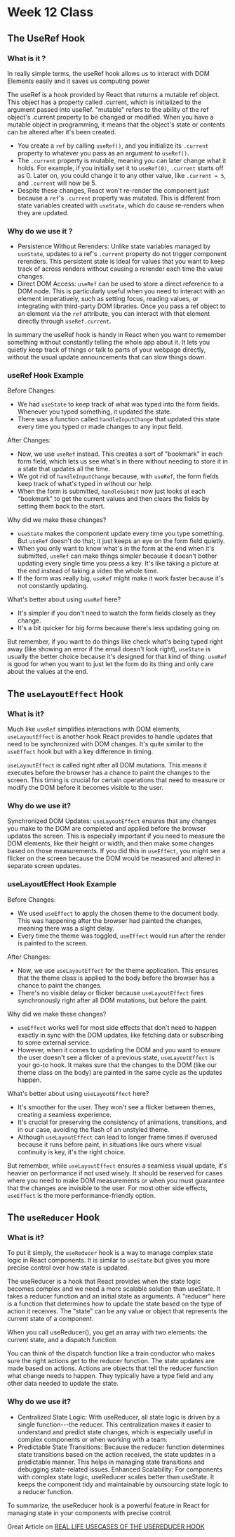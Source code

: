 # Week 12 Class

## The UseRef Hook

### What is it ?

In really simple terms, the useRef hook allows us to interact with DOM Elements easily and it saves us computing power

The useRef is a hook provided by React that returns a mutable ref object. This object has a property called .current, which is initialized to the argument passed into useRef. "mutable" refers to the ability of the ref object's .current property to be changed or modified. When you have a mutable object in programming, it means that the object's state or contents can be altered after it's been created.

- You create a `ref` by calling `useRef()`, and you initialize its `.current` property to whatever you pass as an argument to `useRef()`.
- The `.current` property is mutable, meaning you can later change what it holds. For example, if you initially set it to `useRef(0)`, `.current` starts off as 0. Later on, you could change it to any other value, like `.current = 5`, and `.current` will now be 5.
- Despite these changes, React won't re-render the component just because a `ref`'s `.current` property was mutated. This is different from state variables created with `useState`, which do cause re-renders when they are updated.

### Why do we use it ?

- Persistence Without Rerenders: Unlike state variables managed by `useState`, updates to a ref's `.current` property do not trigger component rerenders. This persistent state is ideal for values that you want to keep track of across renders without causing a rerender each time the value changes.
- Direct DOM Access: `useRef` can be used to store a direct reference to a DOM node. This is particularly useful when you need to interact with an element imperatively, such as setting focus, reading values, or integrating with third-party DOM libraries. Once you pass a ref object to an element via the `ref` attribute, you can interact with that element directly through `useRef.current`.

In summary the useRef hook is handy in React when you want to remember something without constantly telling the whole app about it. It lets you quietly keep track of things or talk to parts of your webpage directly, without the usual update announcements that can slow things down.

### useRef Hook Example

Before Changes:

- We had `useState` to keep track of what was typed into the form fields. Whenever you typed something, it updated the state.
- There was a function called `handleInputChange` that updated this state every time you typed or made changes to any input field.

After Changes:

- Now, we use `useRef` instead. This creates a sort of "bookmark" in each form field, which lets us see what's in there without needing to store it in a state that updates all the time.
- We got rid of `handleInputChange` because, with `useRef`, the form fields keep track of what's typed in without our help.
- When the form is submitted, `handleSubmit` now just looks at each "bookmark" to get the current values and then clears the fields by setting them back to the start.

Why did we make these changes?

- `useState` makes the component update every time you type something. But `useRef` doesn't do that; it just keeps an eye on the form field quietly.
- When you only want to know what's in the form at the end when it's submitted, `useRef` can make things simpler because it doesn't bother updating every single time you press a key. It's like taking a picture at the end instead of taking a video the whole time.
- If the form was really big, `useRef` might make it work faster because it's not constantly updating.

What's better about using `useRef` here?

- It's simpler if you don't need to watch the form fields closely as they change.
- It's a bit quicker for big forms because there's less updating going on.

But remember, if you want to do things like check what's being typed right away (like showing an error if the email doesn't look right), `useState` is usually the better choice because it's designed for that kind of thing. `useRef` is good for when you want to just let the form do its thing and only care about the values at the end.

## The `useLayoutEffect` Hook

### What is it?

Much like `useRef` simplifies interactions with DOM elements, `useLayoutEffect` is another hook React provides to handle updates that need to be synchronized with DOM changes. It's quite similar to the `useEffect` hook but with a key difference in timing.

`useLayoutEffect` is called right after all DOM mutations. This means it executes before the browser has a chance to paint the changes to the screen. This timing is crucial for certain operations that need to measure or modify the DOM before it becomes visible to the user.

### Why do we use it?

Synchronized DOM Updates: `useLayoutEffect` ensures that any changes you make to the DOM are completed and applied before the browser updates the screen. This is especially important if you need to measure the DOM elements, like their height or width, and then make some changes based on those measurements. If you did this in `useEffect`, you might see a flicker on the screen because the DOM would be measured and altered in separate screen updates.

### useLayoutEffect Hook Example

Before Changes:

- We used `useEffect` to apply the chosen theme to the document body. This was happening after the browser had painted the changes, meaning there was a slight delay.
- Every time the theme was toggled, `useEffect` would run after the render is painted to the screen.

After Changes:

- Now, we use `useLayoutEffect` for the theme application. This ensures that the theme class is applied to the body before the browser has a chance to paint the changes.
- There's no visible delay or flicker because `useLayoutEffect` fires synchronously right after all DOM mutations, but before the paint.

Why did we make these changes?

- `useEffect` works well for most side effects that don't need to happen exactly in sync with the DOM updates, like fetching data or subscribing to some external service.
- However, when it comes to updating the DOM and you want to ensure the user doesn't see a flicker of a previous state, `useLayoutEffect` is your go-to hook. It makes sure that the changes to the DOM (like our theme class on the body) are painted in the same cycle as the updates happen.

What's better about using `useLayoutEffect` here?

- It's smoother for the user. They won't see a flicker between themes, creating a seamless experience.
- It's crucial for preserving the consistency of animations, transitions, and in our case, avoiding the flash of an unstyled theme.
- Although `useLayoutEffect` can lead to longer frame times if overused because it runs before paint, in situations like ours where visual continuity is key, it's the right choice.

But remember, while `useLayoutEffect` ensures a seamless visual update, it's heavier on performance if not used wisely. It should be reserved for cases where you need to make DOM measurements or when you must guarantee that the changes are invisible to the user. For most other side effects, `useEffect` is the more performance-friendly option.

## The `useReducer` Hook

### What is it?

To put it simply, the `useReducer` hook is a way to manage complex state logic in React components. It is similar to `useState` but gives you more precise control over how state is updated.

The useReducer is a hook that React provides when the state logic becomes complex and we need a more scalable solution than useState. It takes a reducer function and an initial state as arguments. A "reducer" here is a function that determines how to update the state based on the type of action it receives. The "state" can be any value or object that represents the current state of a component.

When you call useReducer(), you get an array with two elements: the current state, and a dispatch function.

You can think of the dispatch function like a train conductor who makes sure the right actions get to the reducer function.
The state updates are made based on actions. Actions are objects that tell the reducer function what change needs to happen. They typically have a type field and any other data needed to update the state.

### Why do we use it?

- Centralized State Logic: With useReducer, all state logic is driven by a single function---the reducer. This centralization makes it easier to understand and predict state changes, which is especially useful in complex components or when working with a team.
- Predictable State Transitions: Because the reducer function determines state transitions based on the action received, the state updates in a predictable manner. This helps in managing state transitions and debugging state-related issues. Enhanced Scalability: For components with complex state logic, useReducer scales better than useState. It keeps the component tidy and maintainable by outsourcing state logic to a reducer function.

To summarize, the useReducer hook is a powerful feature in React for managing state in your components with precise control.

Great Article on [REAL LIFE USECASES OF THE USEREDUCER HOOK](https://medium.com/@singhmanjeetn/exploring-usereducer-hooks-use-case-605ab61365b2)
